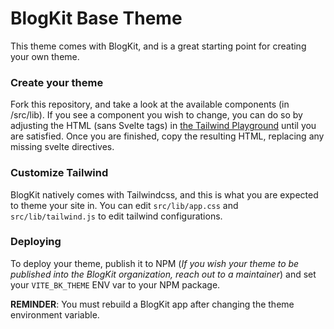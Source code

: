 

# BlogKit Base Theme
This theme comes with BlogKit, and is a great starting point for creating your own theme.

### Create your theme
Fork this repository, and take a look at the available components (in /src/lib). If you see a component you wish to change, you can do so by adjusting the HTML (sans Svelte tags) in [the Tailwind Playground](https://play.tailwindcss.com/) until you are satisfied. Once you are finished, copy the resulting HTML, replacing any missing svelte directives.

### Customize Tailwind
BlogKit natively comes with Tailwindcss, and this is what you are expected to theme your site in. You can edit `src/lib/app.css` and `src/lib/tailwind.js` to edit tailwind configurations. 

### Deploying
To deploy your theme, publish it to NPM (*If you wish your theme to be published into the BlogKit organization, reach out to a maintainer*) and set your `VITE_BK_THEME` ENV var to your NPM package.

**REMINDER**: You must rebuild a BlogKit app after changing the theme environment variable.